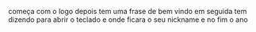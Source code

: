 começa com o logo 
depois tem uma frase de bem vindo 
em seguida tem dizendo para abrir o teclado 
e onde ficara o seu nickname 
e no fim o ano 
